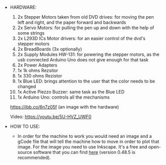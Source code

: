 - HARDWARE: 
     1. 2x Stepper Motors taken from old DVD drives: for moving the pen left and right, and the paper forward and backwards
     2. 2x Servo Motors: for pulling the pen up and down with the help of some strings
     3. 2x L293D ICs Motor drivers: for an easier control of the dvd's stepper motors
     4. 2x BreadBoards (3x optionally)
     5. 2x Supply Modules HW-131: for powering the stepper motors, as the usb connected Arduino Uno does not give enough for that task
     6. 2x Power Adapters
     7. 1x 1k ohms Rezsitor
     8. 1x 330 ohms Rezistor
     9. 1x Blue LED: brings attention to the user that the color needs to be changed
     10. 1x Active Piezzo Buzzer: same task as the Blue LED
     11. 1x Arduino Uno: controls all the mechanisms
     
     https://ibb.co/6n7z05f (an image with the hardware)
     
     Video: https://youtu.be/5U-HVZ_UWF0
     
     
 - HOW TO USE:
     - In order for the machine to work you would need an image and a gCode file that will tell the machine how to move in order to plot that image.
     For the image you need to use Inkscape. It's a free and open-source software that you can find [here](https://inkscape.org/release/inkscape-0.92.4/) (version 0.48.5 is recommended).  

